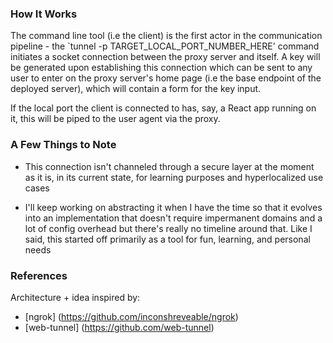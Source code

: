 ### How It Works

The command line tool (i.e the client) is the first actor in the communication pipeline - the `tunnel -p TARGET_LOCAL_PORT_NUMBER_HERE' command initiates a socket connection between the proxy server and itself. A key will be generated upon establishing this connection which can be sent to any user to enter on the proxy server's home page (i.e the base endpoint of the deployed server), which will contain a form for the key input.

If the local port the client is connected to has, say, a React app running on it, this will be piped to the user agent via the proxy.

### A Few Things to Note

- This connection isn't channeled through a secure layer at the moment as it is, in its current state, for learning purposes and hyperlocalized use cases

- I'll keep working on abstracting it when I have the time so that it evolves into an implementation that doesn't require impermanent domains and a lot of config overhead but there's really no timeline around that. Like I said, this started off primarily as a tool for fun, learning, and personal needs

### References

Architecture + idea inspired by:

- [ngrok] (https://github.com/inconshreveable/ngrok)
- [web-tunnel] (https://github.com/web-tunnel)
